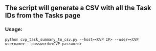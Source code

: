 ## The script will generate a CSV with all the Task IDs from the Tasks page

### Usage:

```
python cvp_task_summary_to_csv.py --host=<CVP IP> --user=<CVP username> --password=<CVP password>
```

